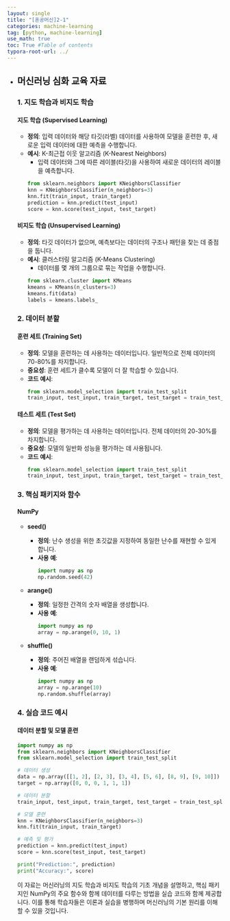 ```yaml
---
layout: single
title: "[혼공머신]2-1"
categories: machine-learning
tag: [python, machine-learning]
use_math: true
toc: True #Table of contents
typora-root-url: ../
---
```


- ## 머신러닝 심화 교육 자료

  ### 1. 지도 학습과 비지도 학습
  #### 지도 학습 (Supervised Learning)
  - **정의**: 입력 데이터와 해당 타깃(라벨) 데이터를 사용하여 모델을 훈련한 후, 새로운 입력 데이터에 대한 예측을 수행합니다.
  - **예시**: K-최근접 이웃 알고리즘 (K-Nearest Neighbors)
    - 입력 데이터와 그에 따른 레이블(타깃)을 사용하여 새로운 데이터의 레이블을 예측합니다.
    ```python
    from sklearn.neighbors import KNeighborsClassifier
    knn = KNeighborsClassifier(n_neighbors=3)
    knn.fit(train_input, train_target)
    prediction = knn.predict(test_input)
    score = knn.score(test_input, test_target)
    ```

  #### 비지도 학습 (Unsupervised Learning)
  - **정의**: 타깃 데이터가 없으며, 예측보다는 데이터의 구조나 패턴을 찾는 데 중점을 둡니다.
  - **예시**: 클러스터링 알고리즘 (K-Means Clustering)
    - 데이터를 몇 개의 그룹으로 묶는 작업을 수행합니다.
    ```python
    from sklearn.cluster import KMeans
    kmeans = KMeans(n_clusters=3)
    kmeans.fit(data)
    labels = kmeans.labels_
    ```

  ### 2. 데이터 분할
  #### 훈련 세트 (Training Set)
  - **정의**: 모델을 훈련하는 데 사용하는 데이터입니다. 일반적으로 전체 데이터의 70-80%를 차지합니다.
  - **중요성**: 훈련 세트가 클수록 모델이 더 잘 학습할 수 있습니다.
  - **코드 예시**:
    ```python
    from sklearn.model_selection import train_test_split
    train_input, test_input, train_target, test_target = train_test_split(data, target, test_size=0.2)
    ```

  #### 테스트 세트 (Test Set)
  - **정의**: 모델을 평가하는 데 사용하는 데이터입니다. 전체 데이터의 20-30%를 차지합니다.
  - **중요성**: 모델의 일반화 성능을 평가하는 데 사용됩니다.
  - **코드 예시**:
    ```python
    from sklearn.model_selection import train_test_split
    train_input, test_input, train_target, test_target = train_test_split(data, target, test_size=0.2)
    ```

  ### 3. 핵심 패키지와 함수
  #### NumPy
  - **seed()**
    - **정의**: 난수 생성을 위한 초깃값을 지정하여 동일한 난수를 재현할 수 있게 합니다.
    - **사용 예**:
      ```python
      import numpy as np
      np.random.seed(42)
      ```

  - **arange()**
    - **정의**: 일정한 간격의 숫자 배열을 생성합니다.
    - **사용 예**:
      ```python
      import numpy as np
      array = np.arange(0, 10, 1)
      ```

  - **shuffle()**
    - **정의**: 주어진 배열을 랜덤하게 섞습니다.
    - **사용 예**:
      ```python
      import numpy as np
      array = np.arange(10)
      np.random.shuffle(array)
      ```

  ### 4. 실습 코드 예시
  #### 데이터 분할 및 모델 훈련
  ```python
  import numpy as np
  from sklearn.neighbors import KNeighborsClassifier
  from sklearn.model_selection import train_test_split
  
  # 데이터 생성
  data = np.array([[1, 2], [2, 3], [3, 4], [5, 6], [8, 9], [9, 10]])
  target = np.array([0, 0, 0, 1, 1, 1])
  
  # 데이터 분할
  train_input, test_input, train_target, test_target = train_test_split(data, target, test_size=0.2)
  
  # 모델 훈련
  knn = KNeighborsClassifier(n_neighbors=3)
  knn.fit(train_input, train_target)
  
  # 예측 및 평가
  prediction = knn.predict(test_input)
  score = knn.score(test_input, test_target)
  
  print("Prediction:", prediction)
  print("Accuracy:", score)
  ```

  이 자료는 머신러닝의 지도 학습과 비지도 학습의 기초 개념을 설명하고, 핵심 패키지인 NumPy의 주요 함수와 함께 데이터를 다루는 방법을 실습 코드와 함께 제공합니다. 이를 통해 학습자들은 이론과 실습을 병행하며 머신러닝의 기본 원리를 이해할 수 있을 것입니다.